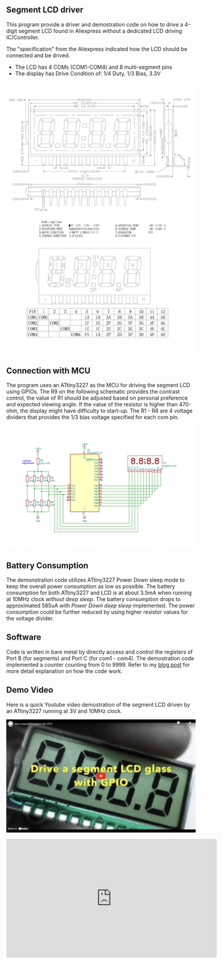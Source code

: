## Segment LCD driver
This program provide a driver and demostration code on how to drive a 4-digit segment LCD found in Aliexpress without a dedicated LCD driving IC/Controller.

The "specification" from the Aliexpress indicated how the LCD should be connected and be drived. 
 * The LCD has 4 COMs (COM1-COM4) and 8 multi-segment pins
 * The display has Drive Condition of: 1/4 Duty, 1/3 Bias, 3.3V

 !["the 'specificaiton' from Aliexpress"](images/4-digit_glass_segment_display_spec.jpg)

## Connection with MCU
The program uses an ATtiny3227 as the MCU for driving the segment LCD using GPIOs. The R9 on the following schematic provides the contrast control, the value of R1 should be adjusted based on personal preference and expected viewing angle. If the value of the resistor is higher than 470-ohm, the display might have difficulty to start-up. The R1 - R8 are 4 voltage dividers that provides the 1/3 bias voltage specified for each com pin.

!["Connection between ATtiny3227 and segment LCD](images/attiny3227_connection_with_segment_lcd.png)

## Battery Consumption
The demonstration code utilizes ATtiny3227 Power Down sleep mode to keep the overall power consumption as low as possible. The battery consumption for both ATtiny3227 and LCD is at about 3.5mA when running at 10MHz clock *without deep sleep*. The battery consumption drops to approximated 585uA *with Power Down deep sleep* implemented. The power consumption could be further reduced by using higher resistor values for the voltage divider.

## Software
Code is written in bare metal by directly access and control the registers of Port B (for segments) and Port C (for com1 - com4). The demostration code implemented a counter counting from 0 to 9999. Refer to my [blog post](https://www.e-tinkers.com/2024/07/how-to-drive-a-segment-lcd-glass-with-gpio/) for more detail explanation on how the code work.

## Demo Video
Here is a quick Youtube video demostration of the segment LCD driven by an ATtiny3227 running at 3V and 10MHz clock.

[![youtube_video](images/youtube_thumbnail.png)](https://www.youtube.com/embed/4WMrjbVDOB0)

<iframe width="560" height="315" src="https://www.youtube.com/embed/4WMrjbVDOB0?si=7f08ZhbID1YF01A_" title="YouTube video player" frameborder="0" allow="accelerometer; autoplay; clipboard-write; encrypted-media; gyroscope; picture-in-picture; web-share" referrerpolicy="strict-origin-when-cross-origin" allowfullscreen></iframe>



